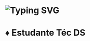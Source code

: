 <h1> <a ><img src="https://readme-typing-svg.herokuapp.com?font=Fira+Code&pause=1000&random=false&width=435&lines=Maria+Luísa+Pereira+.+.+." alt="Typing SVG" /></a> </h1>
<h1>♦ Estudante Téc DS </h1>
